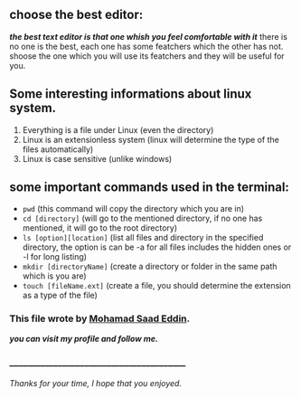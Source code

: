 ## choose the best editor:

***the best text editor is that one whish you feel comfortable with it***
there is no one is the best, each one has some featchers which the other has not.
shoose the one which you will use its featchers and they will be useful for you.



## Some interesting informations about linux system.

1. Everything is a file under Linux (even the directory)
2. Linux is an extensionless system (linux will determine the type of the files automatically)
3. Linux is case sensitive (unlike windows)



## some important commands used in the terminal:

- `pwd` (this command will copy the directory which you are in)
- `cd [directory]` (will go to the mentioned directory, if no one has mentioned, it will go to the root directory)
- `ls [option][location]` (list all files and directory in the specified directory, the option is can be -a for all files includes the hidden ones or -l for long listing)
- `mkdir [directoryName]` (create a directory or folder in the same path which is you are)
- `touch [fileName.ext]` (create a file, you should determine the extension as a type of the file)




### This file wrote by [Mohamad Saad Eddin](https://github.com/MHD22).
***you can visit my profile and follow me.***
### ________________________________________


###### Thanks for your time, I hope that you enjoyed.

